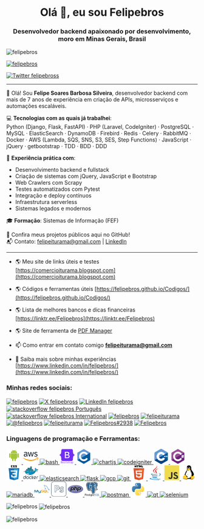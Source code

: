 <h1 align="center">Olá 👋, eu sou Felipebros</h1>
<h3 align="center">Desenvolvedor backend apaixonado por desenvolvimento, moro em Minas Gerais, Brasil</h3>

<p align="left"> <img src="https://komarev.com/ghpvc/?username=felipebros&label=Profile%20views&color=0e75b6&style=flat-square&label=Visualizações+do+perfil" alt="felipebros" /> </p>

<p align="left"> <a href="https://github.com/ryo-ma/github-profile-trophy"><img src="https://github-profile-trophy.vercel.app/?username=felipebros" alt="felipebros" /></a> </p>

<p align="left"> <a href="https://twitter.com/felipebross" target="_blank"><img src="https://img.shields.io/twitter/follow/felipebross?logo=twitter&style=for-the-badge" alt="Twitter felipebross" title="Twitter felipebross" /></a> </p>


---

👋 Olá! Sou **Felipe Soares Barbosa Silveira**, desenvolvedor backend com mais de 7 anos de experiência em criação de APIs, microsserviços e automações escaláveis.

💻 **Tecnologias com as quais já trabalhei**:\
Python (Django, Flask, FastAPI) · PHP (Laravel, CodeIgniter) · PostgreSQL · MySQL · ElasticSearch · DynamoDB · Firebird · Redis · Celery · RabbitMQ · Docker · AWS (Lambda, SQS, SNS, S3, SES, Step Functions) · JavaScript · jQuery · getbootstrap · TDD · BDD · DDD

🔧 **Experiência prática com**:

- Desenvolvimento backend e fullstack
- Criação de sistemas com jQuery, JavaScript e Bootstrap
- Web Crawlers com Scrapy
- Testes automatizados com Pytest
- Integração e deploy contínuos
- Infraestrutura serverless
- Sistemas legados e modernos

🎓 **Formação**: Sistemas de Informação (FEF)

📂 Confira meus projetos públicos aqui no GitHub!\
📬 Contato: [felipeiturama@gmail.com](mailto:felipeiturama@gmail.com) | [LinkedIn](https://www.linkedin.com/in/felipebros)

---


- 🌎 Meu site de links úteis e testes [https://comercioiturama.blogspot.com](https://comercioiturama.blogspot.com)

- 🌎 Códigos e ferramentas úteis [https://felipebros.github.io/Codigos/](https://felipebros.github.io/Codigos/)

- 🌎 Lista de melhores bancos e dicas financeiras [https://linktr.ee/Felipebros](https://linktr.ee/Felipebros)

- 🌎 Site de ferramenta de [PDF Manager](https://pdfmanageronline.blogspot.com/p/merge-pdf-file.html)

- 📫 Como entrar em contato comigo **felipeiturama@gmail.com**

- 📄 Saiba mais sobre minhas experiências [https://www.linkedin.com/in/felipebros/](https://www.linkedin.com/in/felipebros/)

<!-- ### Blogs posts -->
<!-- BLOG-POST-LIST:START -->
<!-- BLOG-POST-LIST:END -->

<h3 align="left">Minhas redes sociais:</h3>
<p align="left">
<a href="https://dev.to/felipebros" target="_blank"><img align="center" src="https://cdn.jsdelivr.net/npm/simple-icons@3.0.1/icons/dev-dot-to.svg" alt="felipebros" height="30" width="40" /></a>
<a href="https://x.com/felipebross" target="blank"><img align="center" src="https://upload.wikimedia.org/wikipedia/commons/5/53/X_logo_2023_original.svg" alt="X felipebross" title="X felipebross" height="30" width="40" /></a>
<a href="https://linkedin.com/in/felipebros" target="blank"><img align="center" src="https://raw.githubusercontent.com/rahuldkjain/github-profile-readme-generator/master/src/images/icons/Social/linked-in-alt.svg" alt="LinkedIn felipebros" title="LinkedIn felipebros" height="30" width="40" /></a>
<a href="https://pt.stackoverflow.com/users/96918/felipebros" target="blank"><img align="center" src="https://raw.githubusercontent.com/rahuldkjain/github-profile-readme-generator/master/src/images/icons/Social/stack-overflow.svg" alt="stackoverflow felipebros Português" title="stackoverflow felipebros Português" height="30" width="40" /></a>
<a href="https://stackoverflow.com/users/10386610/felipebros" target="blank"><img align="center" src="https://raw.githubusercontent.com/rahuldkjain/github-profile-readme-generator/master/src/images/icons/Social/stack-overflow.svg" alt="stackoverflow felipebros International" title="stackoverflow felipebros International" height="30" width="40" /></a>
<a href="https://fb.com/felipebros" target="blank"><img align="center" src="https://raw.githubusercontent.com/rahuldkjain/github-profile-readme-generator/master/src/images/icons/Social/facebook.svg" alt="felipebros" height="30" width="40" /></a>
<a href="https://instagram.com/felipeiturama" target="blank"><img align="center" src="https://raw.githubusercontent.com/rahuldkjain/github-profile-readme-generator/master/src/images/icons/Social/instagram.svg" alt="felipeiturama" height="30" width="40" /></a>
<a href="https://medium.com/@felipebros" target="blank"><img align="center" src="https://raw.githubusercontent.com/rahuldkjain/github-profile-readme-generator/master/src/images/icons/Social/medium.svg" alt="@felipebros" height="30" width="40" /></a>
<a href="https://www.youtube.com/felipeiturama" target="blank"><img align="center" src="https://raw.githubusercontent.com/rahuldkjain/github-profile-readme-generator/master/src/images/icons/Social/youtube.svg" alt="felipeiturama" height="30" width="40" /></a>
<a href="https://discord.gg/Felipebros#2938" target="blank"><img align="center" src="https://raw.githubusercontent.com/rahuldkjain/github-profile-readme-generator/master/src/images/icons/Social/discord.svg" alt="Felipebros#2938" height="30" width="40" /></a>
<a href="https://glasp.co/#/Felipebros" target="blank"><img align="center" src="https://glasp.co/icon.png" alt="Felipebros" height="30" width="30" /></a>
</p>

<h3 align="left">Linguagens de programação e Ferramentas:</h3>
<p align="left"> <a href="https://developer.android.com" target="_blank"> <img src="https://raw.githubusercontent.com/devicons/devicon/master/icons/android/android-original-wordmark.svg" alt="android" width="40" height="40"/> </a> <a href="https://aws.amazon.com" target="_blank"> <img src="https://raw.githubusercontent.com/devicons/devicon/master/icons/amazonwebservices/amazonwebservices-original-wordmark.svg" alt="aws" width="40" height="40"/> </a> <a href="https://www.gnu.org/software/bash/" target="_blank"> <img src="https://www.vectorlogo.zone/logos/gnu_bash/gnu_bash-icon.svg" alt="bash" width="40" height="40"/> </a> <a href="https://getbootstrap.com" target="_blank"> <img src="https://raw.githubusercontent.com/devicons/devicon/master/icons/bootstrap/bootstrap-plain-wordmark.svg" alt="bootstrap" width="40" height="40"/> </a> <a href="https://www.cprogramming.com/" target="_blank"> <img src="https://raw.githubusercontent.com/devicons/devicon/master/icons/c/c-original.svg" alt="c" width="40" height="40"/> </a> <a href="https://www.chartjs.org" target="_blank"> <img src="https://www.chartjs.org/media/logo-title.svg" alt="chartjs" width="40" height="40"/> </a> <a href="https://codeigniter.com" target="_blank"> <img src="https://cdn.worldvectorlogo.com/logos/codeigniter.svg" alt="codeigniter" width="40" height="40"/> </a> <a href="https://www.w3schools.com/cpp/" target="_blank"> <img src="https://raw.githubusercontent.com/devicons/devicon/master/icons/cplusplus/cplusplus-original.svg" alt="cplusplus" width="40" height="40"/> </a> <a href="https://www.w3schools.com/cs/" target="_blank"> <img src="https://raw.githubusercontent.com/devicons/devicon/master/icons/csharp/csharp-original.svg" alt="csharp" width="40" height="40"/> </a> <a href="https://www.w3schools.com/css/" target="_blank"> <img src="https://raw.githubusercontent.com/devicons/devicon/master/icons/css3/css3-original-wordmark.svg" alt="css3" width="40" height="40"/> </a> <a href="https://www.docker.com/" target="_blank"> <img src="https://raw.githubusercontent.com/devicons/devicon/master/icons/docker/docker-original-wordmark.svg" alt="docker" width="40" height="40"/> </a> <a href="https://www.elastic.co" target="_blank"> <img src="https://www.vectorlogo.zone/logos/elastic/elastic-icon.svg" alt="elasticsearch" width="40" height="40"/> </a> <a href="https://flask.palletsprojects.com/" target="_blank"> <img src="https://www.vectorlogo.zone/logos/pocoo_flask/pocoo_flask-icon.svg" alt="flask" width="40" height="40"/> </a> <a href="https://cloud.google.com" target="_blank"> <img src="https://www.vectorlogo.zone/logos/google_cloud/google_cloud-icon.svg" alt="gcp" width="40" height="40"/> </a> <a href="https://git-scm.com/" target="_blank"> <img src="https://www.vectorlogo.zone/logos/git-scm/git-scm-icon.svg" alt="git" width="40" height="40"/> </a> <a href="https://www.w3.org/html/" target="_blank"> <img src="https://raw.githubusercontent.com/devicons/devicon/master/icons/html5/html5-original-wordmark.svg" alt="html5" width="40" height="40"/> </a> <a href="https://www.java.com" target="_blank"> <img src="https://raw.githubusercontent.com/devicons/devicon/master/icons/java/java-original.svg" alt="java" width="40" height="40"/> </a> <a href="https://developer.mozilla.org/en-US/docs/Web/JavaScript" target="_blank"> <img src="https://raw.githubusercontent.com/devicons/devicon/master/icons/javascript/javascript-original.svg" alt="javascript" width="40" height="40"/> </a> <a href="https://www.linux.org/" target="_blank"> <img src="https://raw.githubusercontent.com/devicons/devicon/master/icons/linux/linux-original.svg" alt="linux" width="40" height="40"/> </a> <a href="https://mariadb.org/" target="_blank"> <img src="https://www.vectorlogo.zone/logos/mariadb/mariadb-icon.svg" alt="mariadb" width="40" height="40"/> </a> <a href="https://www.mysql.com/" target="_blank"> <img src="https://raw.githubusercontent.com/devicons/devicon/master/icons/mysql/mysql-original-wordmark.svg" alt="mysql" width="40" height="40"/> </a> <a href="https://www.photoshop.com/en" target="_blank"> <img src="https://raw.githubusercontent.com/devicons/devicon/master/icons/photoshop/photoshop-line.svg" alt="photoshop" width="40" height="40"/> </a> <a href="https://www.php.net" target="_blank"> <img src="https://raw.githubusercontent.com/devicons/devicon/master/icons/php/php-original.svg" alt="php" width="40" height="40"/> </a> <a href="https://www.postgresql.org" target="_blank"> <img src="https://raw.githubusercontent.com/devicons/devicon/master/icons/postgresql/postgresql-original-wordmark.svg" alt="postgresql" width="40" height="40"/> </a> <a href="https://postman.com" target="_blank"> <img src="https://www.vectorlogo.zone/logos/getpostman/getpostman-icon.svg" alt="postman" width="40" height="40"/> </a> <a href="https://www.python.org" target="_blank"> <img src="https://raw.githubusercontent.com/devicons/devicon/master/icons/python/python-original.svg" alt="python" width="40" height="40"/> </a> <a href="https://www.qt.io/" target="_blank"> <img src="https://upload.wikimedia.org/wikipedia/commons/0/0b/Qt_logo_2016.svg" alt="qt" width="40" height="40"/> </a> <a href="https://www.selenium.dev" target="_blank"> <img src="https://raw.githubusercontent.com/detain/svg-logos/780f25886640cef088af994181646db2f6b1a3f8/svg/selenium-logo.svg" alt="selenium" width="40" height="40"/> </a> </p>

<p><img align="left" src="https://github-readme-stats.vercel.app/api/top-langs?username=felipebros&show_icons=true&locale=en&layout=compact" alt="felipebros" /></p>

<p>&nbsp;<img align="center" src="https://github-readme-stats.vercel.app/api?username=felipebros&show_icons=true&locale=en" alt="felipebros" /></p>

<p><img align="center" src="https://github-readme-streak-stats.herokuapp.com/?user=felipebros&locale=pt-br" alt="felipebros" /></p>


<!--
**Felipebros/Felipebros** is a ✨ _special_ ✨ repository because its `README.md` (this file) appears on your GitHub profile.

Here are some ideas to get you started:

- 🔭 I’m currently working on ...
- 🌱 I’m currently learning ...
- 👯 I’m looking to collaborate on ...
- 🤔 I’m looking for help with ...
- 💬 Ask me about ...
- 📫 How to reach me: ...
- 😄 Pronouns: ...
- ⚡ Fun fact: ...
-->
